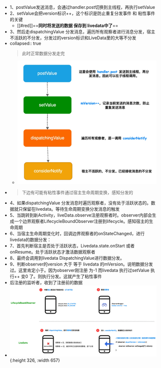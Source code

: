 - 1、postValue发送消息，会通过handler.post切换到主线程，再执行setValue
- 2、setValue会把version标识++，这个标识是防止重复分发事件 和 粘性事件的关键
	- [[#red]]==**同时将发送的数据 保存到 livedata中了**==
- 3、然后走dispatchingValue 分发消息，遍历所有观察者进行消息分发，宿主不活跃的不分发，分发过的version标识和LiveData里的大等不分发
- collapsed:: true
  > 此时正常数据分发走完
	- ![image.png](../assets/image_1684422590790_0.png)
- > 下边有可能有粘性事件通过宿主生命周期变换，感知分发的
- 4、如果dispatchingValue 分发消息时遍历观察者，没有处于活跃状态的。数据就只保留在livedata。等待生命周期变换分发消息的触发
- 5、当跳转到新Activity，liveData.observe注册观察者时。observer内部会生成一个边界观察者LifecycleBoundObserver注册到lifecycle。感知宿主的生命周期
- 6、当宿主生命周期变化时，回调边界观察者的onStateChanged，进行livedata的数据分发：
- 7、首先判断宿主是否处于活跃状态，Livedata.state.onStart 或者 onResume。处于活跃状态才激活数据观察者
- 8、最终会调用到livedata DispatchingValue进行数据分发。
- 9、判断observer的version 大于 等于 livedata 的mVersion。说明数据分发过。这里肯定小于。因为observer刚注册 为-1  而livedata 执行过setValue 执行++ 变0 了。则执行分发。这就产生了粘性事件
- 后注册的监听者，收到了注册前的数据
- ![image.png](../assets/image_1684422541882_0.png){:height 326, :width 657}